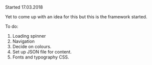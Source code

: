Started 17.03.2018

Yet to come up with an idea for this but this is the framework started.

To do:

1. Loading spinner
2. Navigation
4. Decide on colours.
5. Set up JSON file for content.
6. Fonts and typography CSS.

